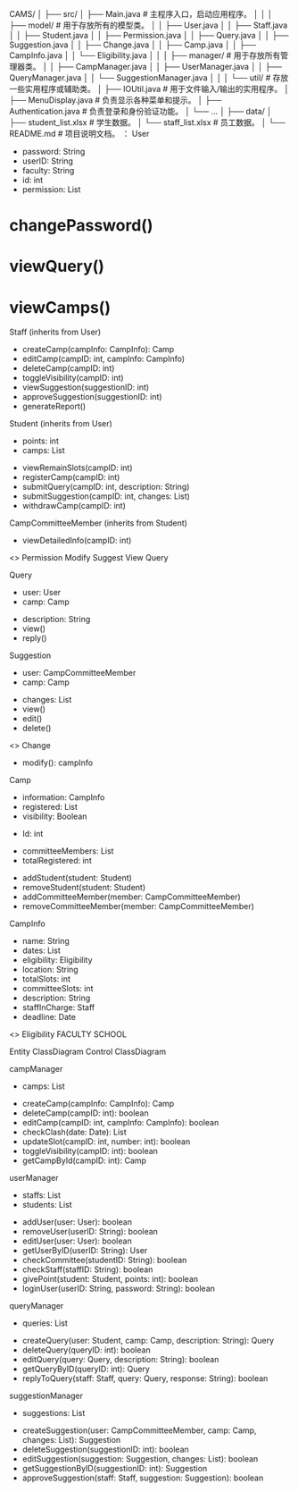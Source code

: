 CAMS/
│
├── src/
│   ├── Main.java                          # 主程序入口，启动应用程序。
│   │
│   ├── model/                             # 用于存放所有的模型类。
│   │   ├── User.java
│   │   ├── Staff.java
│   │   ├── Student.java
│   │   ├── Permission.java
│   │   ├── Query.java
│   │   ├── Suggestion.java
│   │   ├── Change.java
│   │   ├── Camp.java
│   │   ├── CampInfo.java
│   │   └── Eligibility.java
│   │
│   ├── manager/                           # 用于存放所有管理器类。
│   │   ├── CampManager.java
│   │   ├── UserManager.java
│   │   ├── QueryManager.java
│   │   └── SuggestionManager.java
│   │
│   └── util/                              # 存放一些实用程序或辅助类。
│       ├── IOUtil.java                    # 用于文件输入/输出的实用程序。
│       ├── MenuDisplay.java               # 负责显示各种菜单和提示。
│       ├── Authentication.java            # 负责登录和身份验证功能。
│       └── ...
│
├── data/
│   ├── student_list.xlsx                  # 学生数据。
│   └── staff_list.xlsx                    # 员工数据。
│
└── README.md                              # 项目说明文档。
： User
- password: String
- userID: String
- faculty: String
- id: int
- permission: List<Permission>
# changePassword()
# viewQuery()
# viewCamps()

Staff (inherits from User)
+ createCamp(campInfo: CampInfo): Camp
+ editCamp(campID: int, campInfo: CampInfo)
+ deleteCamp(campID: int)
+ toggleVisibility(campID: int)
+ viewSuggestion(suggestionID: int)
+ approveSuggestion(suggestionID: int)
+ generateReport()

Student (inherits from User)
- points: int
- camps: List<Camp>
+ viewRemainSlots(campID: int)
+ registerCamp(campID: int)
+ submitQuery(campID: int, description: String)
+ submitSuggestion(campID: int, changes: List<Change>)
+ withdrawCamp(campID: int)

CampCommitteeMember (inherits from Student)
+ viewDetailedInfo(campID: int)

<<enumeration>> Permission
Modify
Suggest
View
Query

Query
- user: User
- camp: Camp
+ description: String
+ view()
+ reply()

Suggestion
- user: CampCommitteeMember
- camp: Camp
+ changes: List<Change>
+ view()
+ edit()
+ delete()

<<interface>> Change
+ modify(): campInfo

Camp
- information: CampInfo
- registered: List<Student>
- visibility: Boolean
+ Id: int
- committeeMembers: List<CampCommitteeMember>
- totalRegistered: int
+ addStudent(student: Student)
+ removeStudent(student: Student)
+ addCommitteeMember(member: CampCommitteeMember)
+ removeCommitteeMember(member: CampCommitteeMember)

CampInfo
+ name: String
+ dates: List<Date>
+ eligibility: Eligibility
+ location: String
+ totalSlots: int
+ committeeSlots: int
+ description: String
+ staffInCharge: Staff
+ deadline: Date

<<enumeration>> Eligibility
FACULTY
SCHOOL

Entity ClassDiagram
Control ClassDiagram

campManager
- camps: List<Camp>
+ createCamp(campInfo: CampInfo): Camp
+ deleteCamp(campID: int): boolean
+ editCamp(campID: int, campInfo: CampInfo): boolean
+ checkClash(date: Date): List<Camp>
+ updateSlot(campID: int, number: int): boolean
+ toggleVisibility(campID: int): boolean
+ getCampById(campID: int): Camp

userManager
- staffs: List<Staff>
- students: List<Student>
+ addUser(user: User): boolean
+ removeUser(userID: String): boolean
+ editUser(user: User): boolean
+ getUserByID(userID: String): User
+ checkCommittee(studentID: String): boolean
+ checkStaff(staffID: String): boolean
+ givePoint(student: Student, points: int): boolean
+ loginUser(userID: String, password: String): boolean

queryManager
- queries: List<Query>
+ createQuery(user: Student, camp: Camp, description: String): Query
+ deleteQuery(queryID: int): boolean
+ editQuery(query: Query, description: String): boolean
+ getQueryByID(queryID: int): Query
+ replyToQuery(staff: Staff, query: Query, response: String): boolean

suggestionManager
- suggestions: List<Suggestion>
+ createSuggestion(user: CampCommitteeMember, camp: Camp, changes: List<Change>): Suggestion
+ deleteSuggestion(suggestionID: int): boolean
+ editSuggestion(suggestion: Suggestion, changes: List<Change>): boolean
+ getSuggestionByID(suggestionID: int): Suggestion
+ approveSuggestion(staff: Staff, suggestion: Suggestion): boolean